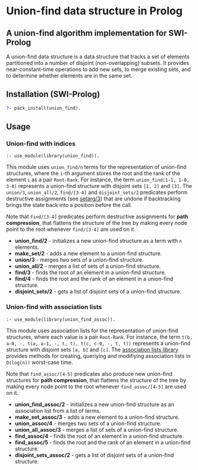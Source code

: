 # Union-find data structure in Prolog
## A union-find algorithm implementation for SWI-Prolog

A union-find data structure is a data structure that tracks a set of elements partitioned into a number of disjoint (non-overlapping) subsets. It provides near-constant-time operations to add new sets, to merge existing sets, and to determine whether elements are in the same set.

## Installation (SWI-Prolog)

```prolog
?- pack_install(union_find).
```

## Usage

### Union-find with indices

```
:- use_module(library(union_find)).
```

This module uses `union_find/n` terms for the representation of union-find structures, where the `i`-th argument stores the root and the rank of the element `i` as a pair `Root-Rank`. For instance, the term `union_find(1-1, 1-0, 3-0)` represents a union-find structure with disjoint sets `[1, 2]` and `[3]`. The `union/3`, `union_all/2`, `find/[3-4]` and `disjoint_sets/2` predicates perform destructive assignments (see [setarg/3](https://www.swi-prolog.org/pldoc/doc_for?object=setarg/3)) that are undone if backtracking brings the state back into a position before the call.

Note that `find/[3-4]` predicates perform destructive assignments for **path compression**, that flattens the structure of the tree by making every node point to the root whenever `find/[3-4]` are used on it.

* **union_find/2** - initializes a new union-find structure as a term with `n` elements.
* **make_set/2** - adds a new element to a union-find structure.
* **union/3** - merges two sets of a union-find structure.
* **union_all/2** - merges a list of sets of a union-find structure.
* **find/3** - finds the root of an element in a union-find structure.
* **find/4** - finds the root and the rank of an element in a union-find structure.
* **disjoint_sets/2** - gets a list of disjoint sets of a union-find structure.

### Union-find with association lists

```
:- use_module(library(union_find_assoc)).
```

This module uses association lists for the representation of union-find structures, where each value is a pair `Root-Rank`. For instance, the term `t(b, a-0, -, t(a, a-1, -, t, t), t(c, c-0, -, t, t))` represents a union-find structure with disjoint sets `[a, b]` and `[c]`. The [association lists library](https://www.swi-prolog.org/pldoc/man?section=assoc) provides methods for creating, queriying and modifiying association lists in `O(log(n))` worst-case time.

Note that `find_assoc/[4-5]` predicates also produce new union-find structures for **path compression**, that flattens the structure of the tree by making every node point to the root whenever `find_assoc/[4-5]` are used on it.

* **union_find_assoc/2** - initializes a new union-find structure as an association list from a list of terms.
* **make_set_assoc/3** - adds a new element to a union-find structure.
* **union_assoc/4** - merges two sets of a union-find structure.
* **union_all_assoc/3** - merges a list of sets of a union-find structure.
* **find_assoc/4** - finds the root of an element in a union-find structure.
* **find_assoc/5** - finds the root and the rank of an element in a union-find structure.
* **disjoint_sets_assoc/2** - gets a list of disjoint sets of a union-find structure.